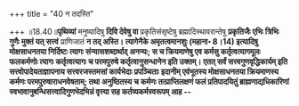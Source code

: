 +++
title = "40 न तदस्ति"

+++
॥18.40॥**पृथिव्यां** मनुष्यादिषु **दिवि देवेषु वा** प्रकृतिसंसृष्टेषु
ब्रह्मादिस्थावरान्तेषु **प्रकृतिजैः एभिः त्रिभिः गुणैः मुक्तं यत्
सत्त्वं** प्राणिजातं **न तद् अस्ति। त्यागेनैके अमृतत्वमानशुः (महाना॰
8।14) इत्यादिषु मोक्षसाधनतया निर्दिष्टः त्यागः संन्यासशब्दार्थाद्
अनन्यः; स च क्रियमाणेषु एव कर्मसु कर्तृत्वत्यागमूलः फलकर्मणोः त्यागः
कर्तृत्वत्यागः च परमपुरुषे कर्तृत्वानुसन्धानेन इति उक्तम्। एतत् सर्वं
सत्त्वगुणवृद्धिकार्यम् इति सत्त्वोपादेयताज्ञापनाय सत्त्वरजस्तमसां
कार्यभेदाः प्रपञ्चिताः इदानीम् एवंभूतस्य मोक्षसाधनतया क्रियमाणस्य कर्मणः
परमपुरुषाराधनवेषताम्; तथा अनुष्ठितस्य च कर्मणः तत्प्राप्तिलक्षणं फलं
प्रतिपादयितुं ब्राह्मणाद्यधिकारिणां स्वभावानुबन्धिसत्त्वादिगुणभेदभिन्नं
वृत्त्या सह कर्तव्यकर्मस्वरूपम् आह --**

